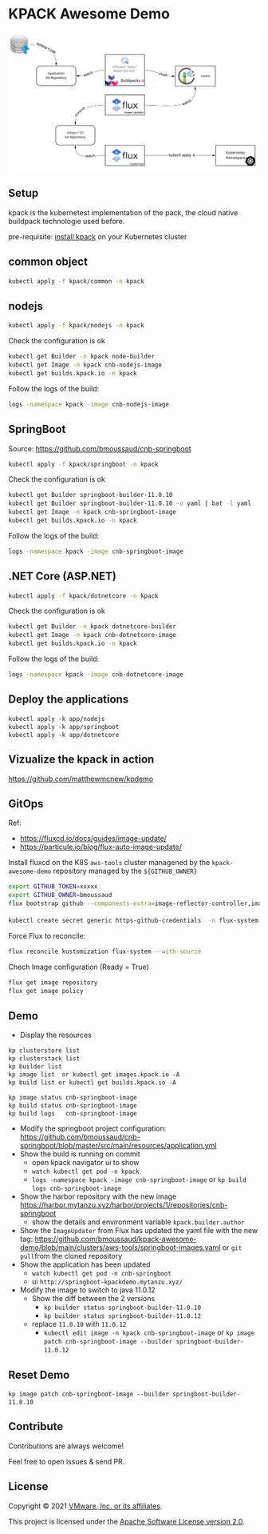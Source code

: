 # KPACK Awesome Demo

![Schema](image1.jpg)

## Setup 

kpack is the kubernetest implementation of the pack, the cloud native buildpack technologie used before.

pre-requisite: [install kpack](https://github.com/pivotal/kpack/blob/main/docs/install.md) on your Kubernetes cluster

## common object

```bash
kubectl apply -f kpack/common -n kpack
```

## nodejs 

```bash
kubectl apply -f kpack/nodejs -n kpack
```

Check the configuration is ok 

```bash
kubectl get Builder -n kpack node-builder
kubectl get Image -n kpack cnb-nodejs-image
kubectl get builds.kpack.io -n kpack
```

Follow the logs of the build:

```bash
logs -namespace kpack -image cnb-nodejs-image
```


## SpringBoot 

Source: https://github.com/bmoussaud/cnb-springboot

```bash
kubectl apply -f kpack/springboot -n kpack
```

Check the configuration is ok 

```bash
kubectl get Builder springboot-builder-11.0.10
kubectl get Builder springboot-builder-11.0.10 -o yaml | bat -l yaml
kubectl get Image -n kpack cnb-springboot-image
kubectl get builds.kpack.io -n kpack
```

Follow the logs of the build:

```bash
logs -namespace kpack -image cnb-springboot-image
```

## .NET Core (ASP.NET) 

```bash
kubectl apply -f kpack/dotnetcore -n kpack
```

Check the configuration is ok 

```bash
kubectl get Builder -n kpack dotnetcore-builder
kubectl get Image -n kpack cnb-dotnetcore-image
kubectl get builds.kpack.io -n kpack
```

Follow the logs of the build:

```bash
logs -namespace kpack -image cnb-dotnetcore-image
```

## Deploy the applications

````
kubectl apply -k app/nodejs
kubectl apply -k app/springboot
kubectl apply -k app/dotnetcore
````


## Vizualize the kpack in action

https://github.com/matthewmcnew/kpdemo


## GitOps

Ref: 
* https://fluxcd.io/docs/guides/image-update/
* https://particule.io/blog/flux-auto-image-update/

Install fluxcd on the K8S `aws-tools` cluster managened by the `kpack-awesome-demo` repository managed by the `${GITHUB_OWNER}`

```bash
export GITHUB_TOKEN=xxxxx
export GITHUB_OWNER=bmoussaud
flux bootstrap github --components-extra=image-reflector-controller,image-automation-controller --owner=${GITHUB_OWNER} --repository=kpack-awesome-demo --branch=main --path=./clusters/aws-tools --personal --read-write-key 

kubectl create secret generic https-github-credentials  -n flux-system  --from-literal=username=${GITHUB_OWNER} --from-literal=password=${GITHUB_TOKEN}
```

Force Flux to reconcile:

```bash
flux reconcile kustomization flux-system --with-source
```

Chech Image configuration (Ready = True)

```bash
flux get image repository 
flux get image policy
```

## Demo

* Display the resources

````
kp clusterstore list
kp clusterstack list
kp builder list
kp image list  or kubectl get images.kpack.io -A
kp build list or kubectl get builds.kpack.io -A
````

````
kp image status cnb-springboot-image
kp build status cnb-springboot-image
kp build logs   cnb-springboot-image
````

* Modify the springboot project configuration: https://github.com/bmoussaud/cnb-springboot/blob/master/src/main/resources/application.yml
* Show the build is running on commit
  * open kpack navigator ui to show 
  * `watch kubectl get pod -n kpack`
  * `logs -namespace kpack -image cnb-springboot-image` or `kp build logs cnb-springboot-image`
* Show the harbor repository with the new image https://harbor.mytanzu.xyz/harbor/projects/1/repositories/cnb-springboot
  * show the details and environment variable `kpack.builder.author`
* Show the `ImageUpdater` from Flux has updated the yaml file with the new tag: https://github.com/bmoussaud/kpack-awesome-demo/blob/main/clusters/aws-tools/springboot-images.yaml or `git pull`from the cloned repository
* Show the application has been updated
  * `watch kubectl get pod -n cnb-springboot`
  * ui `http://springboot-kpackdemo.mytanzu.xyz/`
* Modify the image to switch to java 11.0.12
  * Show the diff between the 2 versions
    * `kp builder status springboot-builder-11.0.10`  
    * `kp builder status springboot-builder-11.0.12`  
  * replace `11.0.10` with `11.0.12`
    * `kubectl edit image -n kpack cnb-springboot-image` or  `kp image patch cnb-springboot-image --builder springboot-builder-11.0.12`
  
## Reset Demo

````
kp image patch cnb-springboot-image --builder springboot-builder-11.0.10
`````

## Contribute

Contributions are always welcome!

Feel free to open issues & send PR.

## License

Copyright &copy; 2021 [VMware, Inc. or its affiliates](https://vmware.com).

This project is licensed under the [Apache Software License version 2.0](https://www.apache.org/licenses/LICENSE-2.0).
